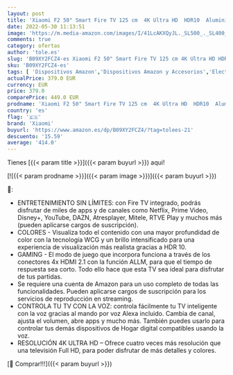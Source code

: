 ```yaml
---
layout: post
title: 'Xiaomi F2 50" Smart Fire TV 125 cm  4K Ultra HD  HDR10  Aluminio sin Marcos  Prime Video  Netflix  Control de Voz de Alexa  HDMI 2.1  Bluetooth  USB  Sintonizador Triple '
date: 2022-05-30 11:13:51
image: 'https://m.media-amazon.com/images/I/41LcAKXQyJL._SL500_._SL400_.jpg'
comments: true
category: ofertas
author: 'tole.es'
slug: 'B09XY2FCZ4-es Xiaomi F2 50" Smart Fire TV 125 cm 4K Ultra HD HDR10...'
sku: 'B09XY2FCZ4-es'
tags: [ 'Dispositivos Amazon','Dispositivos Amazon y Accesorios','Electrónica','Fire TV','TV, vídeo y home cinema','Televisores','Televisores inteligentes','alexa','xiaomi','🇪🇸', ]
actualPrice: 379.0 EUR
currency: EUR
price: 379.0
comparePrice: 449.0 EUR
prodname: 'Xiaomi F2 50" Smart Fire TV 125 cm  4K Ultra HD  HDR10  Aluminio sin Marcos  Prime Video  Netflix  Control de Voz de Alexa  HDMI 2.1  Bluetooth  USB  Sintonizador Triple '
country: 'es'
flag: '🇪🇸'
brand: 'Xiaomi'
buyurl: 'https://www.amazon.es/dp/B09XY2FCZ4/?tag=tolees-21'
descuento: '15.59'
average: '414.0'
---
```


Tienes [{{< param title >}}]({{< param buyurl >}}) aqui!

[![{{< param prodname >}}]({{< param image >}})]({{< param buyurl >}})

🔎:

- ENTRETENIMIENTO SIN LÍMITES: con Fire TV integrado, podrás disfrutar de miles de apps y de canales como Netflix, Prime Video, Disney+, YouTube, DAZN, Atresplayer, Mitele, RTVE Play y muchos más (pueden aplicarse cargos de suscripción).
- COLORES - Visualiza todo el contenido con una mayor profundidad de color con la tecnología WCG y un brillo intensificado para una experiencia de visualización más realista gracias a HDR 10.
- GAMING - El modo de juego que incorpora funciona a través de los conectores 4x HDMI 2.1 con la función ALLM, para que el tiempo de respuesta sea corto. Todo ello hace que esta TV sea ideal para disfrutar de tus partidas.
- Se requiere una cuenta de Amazon para un uso completo de todas las funcionalidades. Pueden aplicarse cargos de suscripción para los servicios de reproducción en streaming.
- CONTROLA TU TV CON LA VOZ: controla fácilmente tu TV inteligente con la voz gracias al mando por voz Alexa incluido. Cambia de canal, ajusta el volumen, abre apps y mucho más. También puedes usarlo para controlar tus demás dispositivos de Hogar digital compatibles usando la voz.
- RESOLUCIÓN 4K ULTRA HD – Ofrece cuatro veces más resolución que una televisión Full HD, para poder disfrutar de más detalles y colores.

[🛒 Comprar!!!]({{< param buyurl >}})
